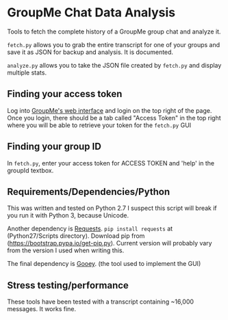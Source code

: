 # GroupMe Chat Data Analysis

Tools to fetch the complete history of a GroupMe group chat and analyze it.

`fetch.py` allows you to grab the entire transcript for one of your groups and save it as JSON for backup and analysis. It is documented.

`analyze.py` allows you to take the JSON file created by `fetch.py` and display multiple stats.


## Finding your access token

Log into [GroupMe's web interface](https://dev.groupme.com/) and login on the top right of the page. Once you login, there should be a tab called "Access Token" in the top right where you will be able to retrieve your token for the `fetch.py` GUI

## Finding your group ID

In `fetch.py`, enter your access token for ACCESS TOKEN and 'help' in the groupId textbox.

## Requirements/Dependencies/Python

This was written and tested on Python 2.7 I suspect this script will break if you run it with Python 3, because Unicode.

Another dependency is [Requests](http://docs.python-requests.org/en/latest/). `pip install requests` at (Python27/Scripts directory). Download pip from (https://bootstrap.pypa.io/get-pip.py). Current version will probably vary from the version I used when writing this.

The final dependency is [Gooey](https://github.com/chriskiehl/Gooey). (the tool used to implement the GUI)

## Stress testing/performance

These tools have been tested with a transcript containing ~16,000 messages. It works fine.

